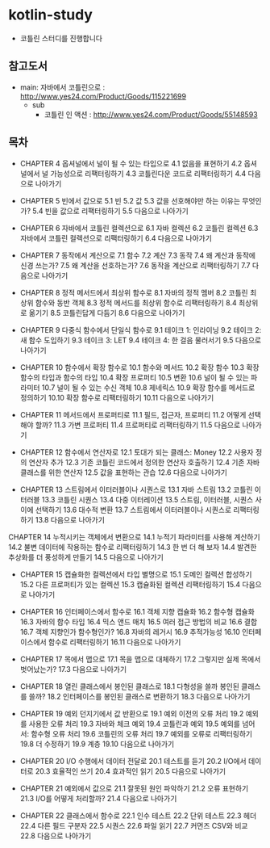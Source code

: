 # kotlin-study

- 코틀린 스터디를 진행합니다

## 참고도서
- main: 자바에서 코틀린으로 : http://www.yes24.com/Product/Goods/115221699
  - sub
    - 코틀린 인 액션 : http://www.yes24.com/Product/Goods/55148593


## 목차

- CHAPTER 4 옵셔널에서 널이 될 수 있는 타입으로
4.1 없음을 표현하기
4.2 옵셔널에서 널 가능성으로 리팩터링하기
4.3 코틀린다운 코드로 리팩터링하기
4.4 다음으로 나아가기


- CHAPTER 5 빈에서 값으로
5.1 빈
5.2 값
5.3 값을 선호해야만 하는 이유는 무엇인가?
5.4 빈을 값으로 리팩터링하기
5.5 다음으로 나아가기

- CHAPTER 6 자바에서 코틀린 컬렉션으로
6.1 자바 컬렉션
6.2 코틀린 컬렉션
6.3 자바에서 코틀린 컬렉션으로 리팩터링하기
6.4 다음으로 나아가기

- CHAPTER 7 동작에서 계산으로
7.1 함수
7.2 계산
7.3 동작
7.4 왜 계산과 동작에 신경 쓰는가?
7.5 왜 계산을 선호하는가?
7.6 동작을 계산으로 리팩터링하기
7.7 다음으로 나아가기

- CHAPTER 8 정적 메서드에서 최상위 함수로
8.1 자바의 정적 멤버
8.2 코틀린 최상위 함수와 동반 객체
8.3 정적 메서드를 최상위 함수로 리팩터링하기
8.4 최상위로 옮기기
8.5 코틀린답게 다듬기
8.6 다음으로 나아가기

- CHAPTER 9 다중식 함수에서 단일식 함수로
9.1 테이크 1: 인라이닝
9.2 테이크 2: 새 함수 도입하기
9.3 테이크 3: LET
9.4 테이크 4: 한 걸음 물러서기
9.5 다음으로 나아가기

- CHAPTER 10 함수에서 확장 함수로
10.1 함수와 메서드
10.2 확장 함수
10.3 확장 함수의 타입과 함수의 타입
10.4 확장 프로퍼티
10.5 변환
10.6 널이 될 수 있는 파라미터
10.7 널이 될 수 있는 수신 객체
10.8 제네릭스
10.9 확장 함수를 메서드로 정의하기
10.10 확장 함수로 리팩터링하기
10.11 다음으로 나아가기

- CHAPTER 11 메서드에서 프로퍼티로
11.1 필드, 접근자, 프로퍼티
11.2 어떻게 선택해야 할까?
11.3 가변 프로퍼티
11.4 프로퍼티로 리팩터링하기
11.5 다음으로 나아가기

- CHAPTER 12 함수에서 연산자로
12.1 토대가 되는 클래스: Money
12.2 사용자 정의 연산자 추가
12.3 기존 코틀린 코드에서 정의한 연산자 호출하기
12.4 기존 자바 클래스를 위한 연산자
12.5 값을 표현하는 관습
12.6 다음으로 나아가기

- CHAPTER 13 스트림에서 이터러블이나 시퀀스로
13.1 자바 스트림
13.2 코틀린 이터러블
13.3 코틀린 시퀀스
13.4 다중 이터레이션
13.5 스트림, 이터러블, 시퀀스 사이에 선택하기
13.6 대수적 변환
13.7 스트림에서 이터러블이나 시퀀스로 리팩터링하기
13.8 다음으로 나아가기

CHAPTER 14 누적시키는 객체에서 변환으로
14.1 누적기 파라미터를 사용해 계산하기
14.2 불변 데이터에 작용하는 함수로 리팩터링하기
14.3 한 번 더 해 보자
14.4 발견한 추상화를 더 풍성하게 만들기
14.5 다음으로 나아가기

- CHAPTER 15 캡슐화한 컬렉션에서 타입 별명으로
15.1 도메인 컬렉션 합성하기
15.2 다른 프로퍼티가 있는 컬렉션
15.3 캡슐화된 컬렉션 리팩터링하기
15.4 다음으로 나아가기

- CHAPTER 16 인터페이스에서 함수로
16.1 객체 지향 캡슐화
16.2 함수형 캡슐화
16.3 자바의 함수 타입
16.4 믹스 앤드 매치
16.5 여러 접근 방법의 비교
16.6 결합
16.7 객체 지향인가 함수형인가?
16.8 자바의 레거시
16.9 추적가능성
16.10 인터페이스에서 함수로 리팩터링하기
16.11 다음으로 나아가기

- CHAPTER 17 목에서 맵으로
17.1 목을 맵으로 대체하기
17.2 그렇지만 실제 목에서 벗어났는가?
17.3 다음으로 나아가기

- CHAPTER 18 열린 클래스에서 봉인된 클래스로
18.1 다형성을 쓸까 봉인된 클래스를 쓸까?
18.2 인터페이스를 봉인된 클래스로 변환하기
18.3 다음으로 나아가기

- CHAPTER 19 예외 던지기에서 값 반환으로
19.1 예외 이전의 오류 처리
19.2 예외를 사용한 오류 처리
19.3 자바와 체크 예외
19.4 코틀린과 예외
19.5 예외를 넘어서: 함수형 오류 처리
19.6 코틀린의 오류 처리
19.7 예외를 오류로 리팩터링하기
19.8 더 수정하기
19.9 계층
19.10 다음으로 나아가기

- CHAPTER 20 I/O 수행에서 데이터 전달로
20.1 테스트를 듣기
20.2 I/O에서 데이터로
20.3 효율적인 쓰기
20.4 효과적인 읽기
20.5 다음으로 나아가기

- CHAPTER 21 예외에서 값으로
21.1 잘못된 원인 파악하기
21.2 오류 표현하기
21.3 I/O를 어떻게 처리할까?
21.4 다음으로 나아가기

- CHAPTER 22 클래스에서 함수로
22.1 인수 테스트
22.2 단위 테스트
22.3 헤더
22.4 다른 필드 구분자
22.5 시퀀스
22.6 파일 읽기
22.7 커먼즈 CSV와 비교
22.8 다음으로 나아가기
